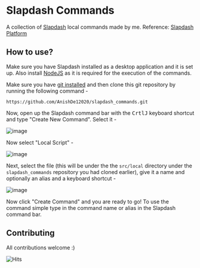 # Slapdash Commands

A collection of [Slapdash](https://slapdash.com/) local commands made by me.
Reference: [Slapdash Platform](https://platform.slapdash.com/)

## How to use?

Make sure you have Slapdash installed as a desktop application and it is set up. Also install [NodeJS](https://nodejs.org/en/) as it is required for the execution of the commands.

Make sure you have [git installed](https://www.atlassian.com/git/tutorials/install-git) and then clone this git repository by running the following command -

```
https://github.com/AnishDe12020/slapdash_commands.git
```

Now, open up the Slapdash command bar with the <kbd>Crtl</kbd><kbd>J</kbd> keyboard shortcut and type "Create New Command". Select it -

![image](https://user-images.githubusercontent.com/63192115/157236957-63e21f0b-b3b0-43db-bbeb-dc93ae3dd6fd.png)

Now select "Local Script" -

![image](https://user-images.githubusercontent.com/63192115/157237072-dbcdca4d-f89b-42af-87e7-0af1cbaea809.png)

Next, select the file (this will be under the the `src/local` directory under the `slapdash_commands` repository you had cloned earlier), give it a name and optionally an alias and a keyboard shortcut -

![image](https://user-images.githubusercontent.com/63192115/157237464-a8637ef2-fad4-433a-abc5-a27425291301.png)

Now click "Create Command" and you are ready to go! To use the command simple type in the command name or alias in the Slapdash command bar.

## Contributing

All contributions welcome :)

![Hits](https://hits.link/hits?url=https%3A%2F%2Fgithub.com%2FAnishDe12020%2Fslapdash_commands)
